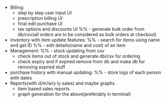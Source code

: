 * Billing:
	- step by step user input UI
	- prescription billing UI
	- final edit purchase UI
	- tax options and discounts UI
	%% - generate bulk order from db/csv(all orders are to be considered as bulk orders at checkout)
* Inventory with item update features:
	%% - search for items using name and get ID
	%% - edit details(name and cost) of an item
* Management:
	%% - stock updating from csv
	- check items out of stock and generate db/csv for ordering
	- check expiry and if expired remove from db and make db for removing expired stuff
* purchase history with manual updating:
	%% - store logs of each person with dates
* Reports(with d/m/w/y ly sales) and maybe graphs
	- item based sales reports
	- graph generation for the above(preferably in terminal)
